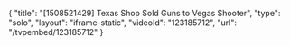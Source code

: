 {
    "title": "[1508521429] Texas Shop Sold Guns to Vegas Shooter",
    "type": "solo",
    "layout": "iframe-static",
    "videoId": "123185712",
    "url": "\/tvpembed\/123185712"
}